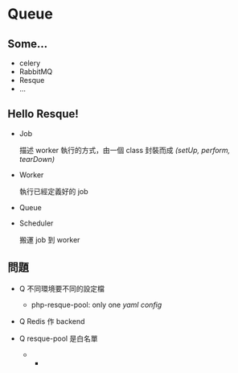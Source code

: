 # Queue

## Some...

- celery
- RabbitMQ
- Resque
- ...

## Hello Resque!

- Job

    描述 worker 執行的方式，由一個 class 封裝而成 *(setUp, perform, tearDown)*

- Worker

    執行已經定義好的 job

- Queue

- Scheduler

    搬運 job 到 worker

## 問題

- Q 不同環境要不同的設定檔
    - php-resque-pool: only one *yaml config*

- Q Redis 作 backend
- Q resque-pool 是白名單
    - *

